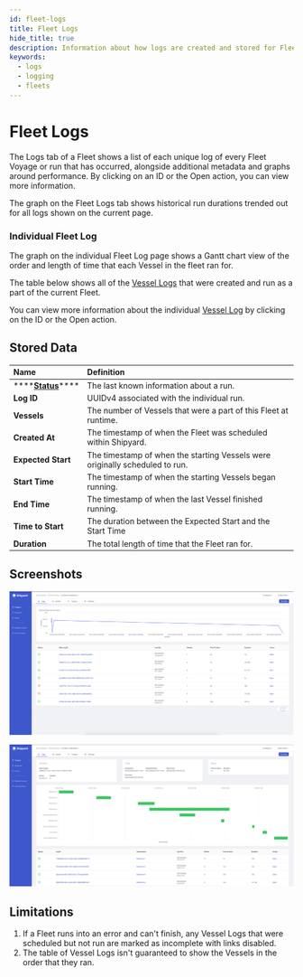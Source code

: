 ```yaml
---
id: fleet-logs
title: Fleet Logs
hide_title: true
description: Information about how logs are created and stored for Fleets.
keywords:
  - logs
  - logging
  - fleets
---
```


# Fleet Logs

The Logs tab of a Fleet shows a list of each unique log of every Fleet Voyage or run that has occurred, alongside additional metadata and graphs around performance. By clicking on an ID or the Open action, you can view more information.

The graph on the Fleet Logs tab shows historical run durations trended out for all logs shown on the current page.

### Individual Fleet Log

The graph on the individual Fleet Log page shows a Gantt chart view of the order and length of time that each Vessel in the fleet ran for.

The table below shows all of the [Vessel Logs](vessel-logs.md) that were created and run as a part of the current Fleet.

You can view more information about the individual [Vessel Log](vessel-logs.md) by clicking on the ID or the Open action.

## Stored Data

| Name                                                       | Definition                                                                   |
| :--------------------------------------------------------- | :--------------------------------------------------------------------------- |
| \*\*\*\*[**Status**](../other-functions/status.md)\*\*\*\* | The last known information about a run.                                      |
| **Log ID**                                                 | UUIDv4 associated with the individual run.                                   |
| **Vessels**                                                | The number of Vessels that were a part of this Fleet at runtime.             |
| **Created At**                                             | The timestamp of when the Fleet was scheduled within Shipyard.               |
| **Expected Start**                                         | The timestamp of when the starting Vessels were originally scheduled to run. |
| **Start Time**                                             | The timestamp of when the starting Vessels began running.                    |
| **End Time**                                               | The timestamp of when the last Vessel finished running.                      |
| **Time to Start**                                          | The duration between the Expected Start and the Start Time                   |
| **Duration**                                               | The total length of time that the Fleet ran for.                             |

## Screenshots

![Fleet Logs Page](../../.gitbook/assets/image_73.png)

![Individual Fleet Log](../../.gitbook/assets/image_82.png)

## Limitations

1. If a Fleet runs into an error and can't finish, any Vessel Logs that were scheduled but not run are marked as incomplete with links disabled.
2. The table of Vessel Logs isn't guaranteed to show the Vessels in the order that they ran.
